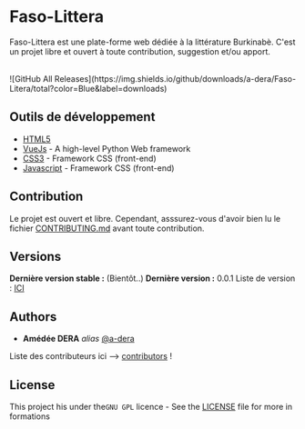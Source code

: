 
# Faso-Littera
Faso-Littera est une plate-forme web dédiée à la littérature Burkinabè. C'est un projet libre et ouvert à toute contribution, suggestion et/ou apport. <br>

<br>
![GitHub All Releases](https://img.shields.io/github/downloads/a-dera/Faso-Litera/total?color=Blue&label=downloads)
<br>


## Outils de développement
* [HTML5](https://python.org/)
* [VueJs](https://www.djangoproject.com/) - A high-level Python Web framework
* [CSS3](https://getbootstrap.com/) - Framework CSS (front-end)
* [Javascript](https://getbootstrap.com/) - Framework CSS (front-end)



## Contribution

Le projet est ouvert et libre. Cependant, asssurez-vous d'avoir bien lu le fichier [CONTRIBUTING.md](CONTRIBUTING.md) avant toute contribution.

## Versions
**Dernière version stable :** (Bientôt..)
**Dernière version :** 0.0.1
Liste de version : [ICI](https://github.com/a-dera/Faso-Literra/tags)


## Authors
* **Amédée DERA** _alias_ [@a-dera](https://github.com/a-dera)

Liste des contributeurs ici --> [contributors](https://github.com/a-dera/Faso-Literra/contributors) !


## License

This project his under the``GNU GPL``  licence - See  the [LICENSE](LICENSE)  file for more in formations
